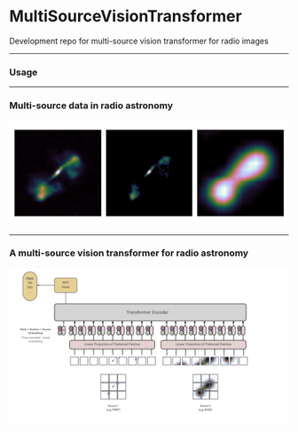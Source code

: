 # MultiSourceVisionTransformer
Development repo for multi-source vision transformer for radio images

---
### Usage


---
### Multi-source data in radio astronomy

![multisource comparison images](https://github.com/as595/MultiSourceTransformer/blob/main/figures/comparison.png)

---

### A multi-source vision transformer for radio astronomy

![multisource transformer architecture](https://github.com/as595/MultiSourceTransformer/blob/main/figures/diagram.png)
